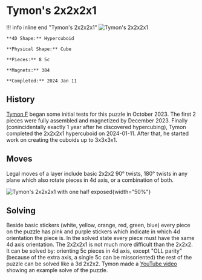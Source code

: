 # Tymon's 2x2x2x1

!!! info inline end "Tymon's 2x2x2x1"
    ![Tymon's 2x2x2x1](https://cloud.hypercubing.xyz/assets/img/phys/tymofro/2x2x2x1.jpeg)
    

    **4D Shape:** Hypercuboid

    **Physical Shape:** Cube

    **Pieces:** 8 5c

    **Magnets:** 384

    **Completed:** 2024 Jan 11

## History

[Tymon F](https://hypercubing.xyz/leaderboards/solvers/tymofro/) began some initial tests for this puzzle in October 2023. The first 2 pieces were fully assembled and magnetized by December 2023. Finally (conincidentally exactly 1 year after he discovered hypercubing), Tymon completed the 2x2x2x1 hypercuboid on 2024-01-11. After that, he started work on creating the cuboids up to 3x3x3x1.

## Moves

Legal moves of a layer include basic 2x2x2 90° twists, 180° twists in any plane which also rotate pieces in 4d axis, or a combination of both.

![Tymon's 2x2x2x1 with one half exposed](https://cloud.hypercubing.xyz/assets/img/phys/tymofro/2x2x2x1_split.jpeg){width="50%"}

## Solving

Beside basic stickers (white, yellow, orange, red, green, blue) every piece on the puzzle has pink and purple stickers which indicate in which 4d orientation the piece is. In the solved state every piece must have the same 4d axis orientation.
The 2x2x2x1 is not much more difficult than the 2x2x2. It can be solved by: orienting 5c pieces in 4d axis, except "OLL parity" (because of the extra axis, a single 5c can be missoriented) the rest of the puzzle can be solved like a 3d 2x2x2. Tymon made a [YouTube video](https://youtu.be/lkGgYKrKpi4) showing an example solve of the puzzle.
